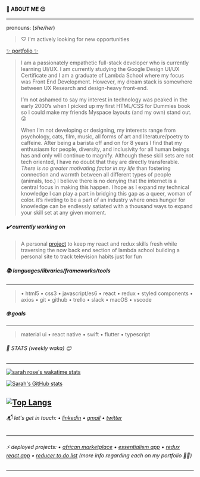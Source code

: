 

#### 🌹 ABOUT ME 😌

---

pronouns: (*she/her*)

> ♡ I'm actively looking for new opportunities 

[✨ portfolio ✨](https://sarahrosecooper.dev/)

> I am a passionately empathetic full-stack developer who is currently learning UI/UX. I am currently studying the Google Design UI/UX Certificate and I am a graduate of Lambda School where my focus was Front End Development. However, my dream stack is somewhere between UX Research and design-heavy front-end. 
> 
> I’m not ashamed to say my interest in technology was peaked in the early 2000’s when I picked up my first HTML/CSS for Dummies book so I could make my friends Myspace layouts (and my own) stand out. 😜
> 
> When I’m not developing or designing, my interests range from psychology, cats, film, music, all forms of art and literature/poetry to caffeine. After being a barista off and on for 8 years I find that my enthusiasm for people, diversity, and inclusivity for all human beings has and only will continue to magnify. Although these skill sets are not tech oriented, I have no doubt that they are directly transferable. *There is no greater motivating factor in my life* than fostering connection and warmth between all different types of people (animals, too.) I believe there is no denying that the internet is a central focus in making this happen. I hope as I expand my technical knowledge I can play a part in bridging this gap as a queer, woman of color. it’s riveting to be a part of an industry where ones hunger for knowledge can be endlessly satiated with a thousand ways to expand your skill set at any given moment.

##### ✔️ currently working on

> A personal [project](https://whimsical.com/thought-flow-22TFNanDKbF1WQ6oDuLKYU) to keep my react and redux skills fresh while traversing the now back end section of lambda school building a personal site to track television habits just for fun

##### 📚 languages/libraries/frameworks/tools
---
> • html5 • css3 • javascript/es6 • react • redux • styled components • axios • git  • github  • trello  • slack  • macOS  • vscode

##### 🤓 goals
---
> material ui • react native • swift • flutter • typescript


###### 🌹 STATS (weekly waka) 😌
---

[![sarah rose's wakatime stats](https://github-readme-stats.vercel.app/api/wakatime?username=sarahrosecooperx)](https://github.com/sarahrosecooper/github-readme-stats)

[![Sarah's GitHub stats](https://github-readme-stats.vercel.app/api?username=sarahrosecooper&count_private=true&show_icons=true&theme=jolly)](https://github.com/sarahrosecooper/github-readme-stats)

[![Top Langs](https://github-readme-stats.vercel.app/api/top-langs/?username=sarahrosecooper&layout=compact)](https://github.com/sarahrosecooper/github-readme-stats)
---
###### 📬 let's get in touch: • [linkedin](https://www.linkedin.com/in/sarahrcooper/) • [gmail](mailto:sarahrosecooperx@gmail.com) • [twitter](https://twitter.com/srciscoding)
---
###### ⚡ deployed projects: • [african marketplace](https://front-end-african-market-place.vercel.app/) • [essentialism app](https://essentialism-simplify.netlify.app/) • [redux react app](https://redux-quote-app-cqx1shs85-sarahrosecooper.vercel.app/) • [reducer to do list](https://react-redux-todo-nine.vercel.app/) (more info regarding each on my portfolio ☝🏾)
---

<!--
**sarahrosecooper/sarahrosecooper** is a ✨ _special_ ✨ repository because its `README.md` (this file) appears on your GitHub profile.

Here are some ideas to get you started:

[![Sarah's GitHub stats](https://github-readme-stats.vercel.app/api?username=sarahrosecooper)](https://github.com/sarahrosecooper/github-readme-stats)

- 🔭 I’m currently working on ...
- 🌱 I’m currently learning ...
- 👯 I’m looking to collaborate on ...
- 🤔 I’m looking for help with ...
- 💬 Ask me about ...
- 📫 How to reach me: ...
- 😄 Pronouns: ...
- ⚡ Fun fact: ...
-->
